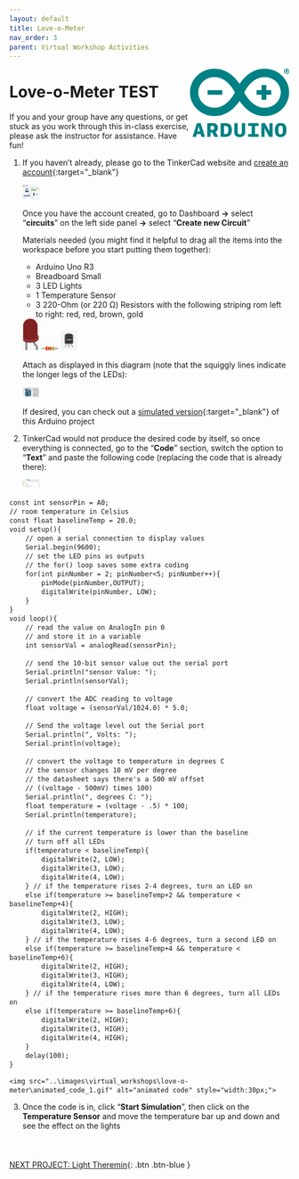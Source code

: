 ```yaml
---
layout: default
title: Love-o-Meter
nav_order: 3
parent: Virtual Workshop Activities
---
```

<img src="..\images\arduino-icon.png" alt="arduino icon" style="float:right;width:180px;">

# Love-o-Meter TEST

If you and your group have any questions, or get stuck as you work through this in-class exercise, please ask the instructor for assistance.  Have fun!

1.  If you haven’t already, please go to the TinkerCad website and [create an account](https://www.tinkercad.com/){:target="_blank"}

    <img src="..\images\virtual_workshops\hello_world\tinkercad_account.png" alt=" tinkercad account" style="width:30px;">

    Once you have the account created, go to Dashboard **->** select “**circuits**” on the left side panel **->** select “**Create new Circuit**”

    Materials needed (you might find it helpful to drag all the items into the workspace before you start putting them together):
    - Arduino Uno R3
    - Breadboard Small
    - 3 LED Lights
    - 1 Temperature Sensor
    - 3 220-Ohm (or 220 &Omega;) Resistors with the following striping rom left to right: red, red, brown, gold

    <img src="..\images\virtual_workshops\hello_world\led_cartoon.png" alt="led cartoon" style="width:30px;">
    <img src="..\images\virtual_workshops\hello_world\resistor_cartoon.png" alt="resistor cartoon" style="width:30px;">
    <img src="..\images\virtual_workshops\love-o-meter\temp_sensor.png" alt="temp sensor cartoon" style="width:30px;">

    Attach as displayed in this diagram (note that the squiggly lines indicate the longer legs of the LEDs):

    <img src="..\images\virtual_workshops\love-o-meter\breadboard_schematic.png" alt="breadboard" style="width:30px;">

    If desired, you can check out a [simulated version](https://goo.gl/azNRuk){:target="_blank"} of this Arduino project

2.  TinkerCad would not produce the desired code by itself, so once everything is connected, go to the “**Code**” section, switch the option to “**Text**” and paste the following code (replacing the code that is already there):

    <img src="..\images\virtual_workshops\love-o-meter\code.png" alt="code" style="width:30px;">

```
const int sensorPin = A0;
// room temperature in Celsius
const float baselineTemp = 20.0;
void setup(){
    // open a serial connection to display values
    Serial.begin(9600);
    // set the LED pins as outputs
    // the for() loop saves some extra coding
    for(int pinNumber = 2; pinNumber<5; pinNumber++){
        pinMode(pinNumber,OUTPUT);
        digitalWrite(pinNumber, LOW);
    }
}
void loop(){
    // read the value on AnalogIn pin 0 
    // and store it in a variable
    int sensorVal = analogRead(sensorPin);

    // send the 10-bit sensor value out the serial port
    Serial.println("sensor Value: ");
    Serial.println(sensorVal); 

    // convert the ADC reading to voltage
    float voltage = (sensorVal/1024.0) * 5.0;

    // Send the voltage level out the Serial port
    Serial.println(", Volts: ");
    Serial.println(voltage);

    // convert the voltage to temperature in degrees C
    // the sensor changes 10 mV per degree
    // the datasheet says there's a 500 mV offset
    // ((voltage - 500mV) times 100)
    Serial.println(", degrees C: "); 
    float temperature = (voltage - .5) * 100;
    Serial.println(temperature);

    // if the current temperature is lower than the baseline
    // turn off all LEDs
    if(temperature < baselineTemp){
        digitalWrite(2, LOW);
        digitalWrite(3, LOW);
        digitalWrite(4, LOW);
    } // if the temperature rises 2-4 degrees, turn an LED on 
    else if(temperature >= baselineTemp+2 && temperature < baselineTemp+4){
        digitalWrite(2, HIGH);
        digitalWrite(3, LOW);
        digitalWrite(4, LOW);
    } // if the temperature rises 4-6 degrees, turn a second LED on  
    else if(temperature >= baselineTemp+4 && temperature < baselineTemp+6){
        digitalWrite(2, HIGH);
        digitalWrite(3, HIGH);
        digitalWrite(4, LOW);
    } // if the temperature rises more than 6 degrees, turn all LEDs on
    else if(temperature >= baselineTemp+6){
        digitalWrite(2, HIGH);
        digitalWrite(3, HIGH);
        digitalWrite(4, HIGH);
    }
    delay(100);
}
```

    <img src="..\images\virtual_workshops\love-o-meter\animated_code_1.gif" alt="animated code" style="width:30px;">

3.  Once the code is in, click “**Start Simulation**”, then click on the **Temperature Sensor** and move the temperature bar up and down and see the effect on the lights

    <img src="..\images\virtual_workshops\love-o-meter\animated_breadboard.gif" alt="animated breadboard" style="width:30px;">

[NEXT PROJECT: Light Theremin](light_theremin.html){: .btn .btn-blue }
